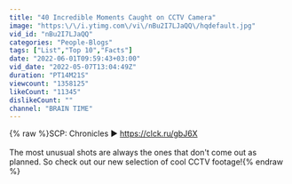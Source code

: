 ```yaml
---
title: "40 Incredible Moments Caught on CCTV Camera"
image: "https:\/\/i.ytimg.com\/vi\/nBu2I7LJaQQ\/hqdefault.jpg"
vid_id: "nBu2I7LJaQQ"
categories: "People-Blogs"
tags: ["List","Top 10","Facts"]
date: "2022-06-01T09:59:43+03:00"
vid_date: "2022-05-07T13:04:49Z"
duration: "PT14M21S"
viewcount: "1358125"
likeCount: "11345"
dislikeCount: ""
channel: "BRAIN TIME"
---
```

{% raw %}SCP: Chronicles ► <a rel="nofollow" target="blank" href="https://clck.ru/gbJ6X">https://clck.ru/gbJ6X</a><br /><br />The most unusual shots are always the ones that don't come out as planned. So check out our new selection of cool CCTV footage!{% endraw %}

